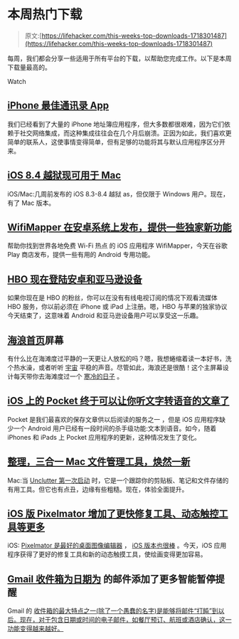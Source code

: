 # 本周热门下载

> 原文:[https://lifehacker.com/this-weeks-top-downloads-1718301487](https://lifehacker.com/this-weeks-top-downloads-1718301487)

每周，我们都会分享一些适用于所有平台的下载，以帮助您完成工作。以下是本周下载量最高的。

Watch

## [iPhone 最佳通讯录 App](http://lifehacker.com/the-best-address-book-app-for-iphone-5885139)

我们已经看到了大量的 iPhone 地址簿应用程序，但大多数都很艰难，因为它们依赖于社交网络集成，而这种集成往往会在几个月后崩溃。正因为如此，我们喜欢更简单的联系人，这使事情变得简单，但有足够的功能将其与默认应用程序区分开来。

## [iOS 8.4 越狱现可用于 Mac](http://lifehacker.com/ios-8-4-jailbreak-is-now-available-for-mac-1717755247)

iOS/Mac:几周前发布的 iOS 8.3-8.4 越狱 as，但仅限于 Windows 用户。现在，有了 Mac 版本。

## [WifiMapper 在安卓系统上发布，提供一些独家新功能](http://lifehacker.com/wifimapper-launches-on-android-with-some-exclusive-new-1718058877)

帮助你找到世界各地免费 Wi-Fi 热点 的 iOS 应用程序 WifiMapper，今天在谷歌 Play 商店发布，提供一些有用的 Android 专用功能。

## [HBO 现在登陆安卓和亚马逊设备](http://lifehacker.com/hbo-now-arrives-on-android-and-amazon-devices-1718246694)

如果你现在是 HBO 的粉丝，你可以在没有有线电视订阅的情况下观看流媒体 HBO 服务，你以前必须在 iPhone 或 iPad 上注册。嗯，HBO 与苹果的独家协议今天结束了，这意味着 Android 和亚马逊设备用户可以享受这一乐趣。

## [海浪首页](http://lifehacker.com/the-ocean-wave-home-screen-1718370020)屏幕

有什么比在海滩度过平静的一天更让人放松的吗？嗯，我想蜷缩着读一本好书，洗个热水澡，或者听听 [宇宙](http://www.netflix.com/search/cosmos?jbv=80004448&jbp=0&jbr=0) 平稳的声音。尽管如此，海浪还是很酷！这个主屏幕设计每天带你去海滩度过一个 [寒冷的日子](https://www.youtube.com/watch?v=4txVqr1eNwc) 。

## [iOS 上的 Pocket 终于可以让你听文字转语音的文章了](http://lifehacker.com/pocket-on-ios-finally-lets-you-listen-to-articles-with-1718325302)

Pocket 是我们最喜欢的保存文章供以后阅读的服务之一 ，但是 iOS 应用程序缺少一个 Android 用户已经有一段时间的杀手级功能:文本到语音。如今，随着 iPhones 和 iPads 上 Pocket 应用程序的更新，这种情况发生了变化。

## [整理，三合一 Mac 文件管理工具，焕然一新](http://lifehacker.com/unclutter-the-three-in-one-mac-file-management-tool-g-1718256718)

Mac:当 [Unclutter 第一次启动](http://lifehacker.com/unclutter-for-mac-is-a-clipboard-file-storage-area-an-5971446#_ga=1.265577351.968941705.1436971740) 时，它是一个跟踪你的剪贴板、笔记和文件存储的有用工具。但它也有点丑，边缘有些粗糙。现在，体验全面提升。

## [iOS 版 Pixelmator 增加了更快修复工具、动态触控工具等更多](http://lifehacker.com/pixelmator-for-ios-adds-faster-repair-tool-dynamic-tou-1717757429)

iOS: [Pixelmator 是最好的桌面图像编辑器](http://lifehacker.com/the-best-image-editing-app-for-mac-os-x-5874394) ， [iOS 版本也很棒](http://lifehacker.com/pixelmator-is-now-available-for-iphone-1707318337) 。今天，iOS 应用程序获得了更好的修复工具和新的动态触摸工具，使绘画变得更加容易。

## [Gmail 收件箱为日期为](http://lifehacker.com/inbox-by-gmail-adds-more-intelligent-snooze-alerts-for-1718479471) 的邮件添加了更多智能暂停提醒

Gmail 的 [收件箱的最大特点之一(除了一个愚蠢的名字)是能够将邮件“打盹”到以后。现在，对于包含日期或时间的电子邮件，如餐厅预订、航班或酒店确认，这一功能变得越来越好。](http://lifehacker.com/how-googles-new-inbox-works-and-changes-how-you-approa-1652303148)